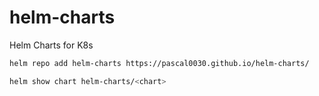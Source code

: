 # helm-charts
Helm Charts for K8s

```bash
helm repo add helm-charts https://pascal0030.github.io/helm-charts/
```

```bash
helm show chart helm-charts/<chart>
```
